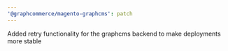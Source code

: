 ```yaml
---
'@graphcommerce/magento-graphcms': patch
---
```


Added retry functionality for the graphcms backend to make deployments more stable
